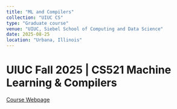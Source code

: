 ```yaml
---
title: "ML and Compilers"
collection: "UIUC CS"
type: "Graduate course"
venue: "UIUC, Siebel School of Computing and Data Science"
date: 2025-08-25
location: "Urbana, Illinois"
---
```



UIUC Fall 2025 | CS521 Machine Learning & Compilers
======
[Course Webpage](https://sites.google.com/illinois.edu/cs521mlcompilersfall25/home)
